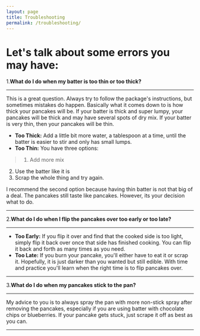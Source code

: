 ```yaml
---
layout: page
title: Troubleshooting
permalink: /troubleshooting/
---
```


# Let's talk about some errors you may have:

1.**What do I do when my batter is too thin or too thick?**

  ---
  This is a great question. Always try to follow the package's instructions, but sometimes mistakes do happen. Basically what it comes down to is how thick your pancakes will be. If your batter is thick and super lumpy, your pancakes will be thick and may have several spots of dry mix. If your batter is very thin, then your pancakes will be thin.
  
* **Too Thick:** Add a little bit more water, a tablespoon at a time, until the batter is easier to stir and only has small lumps.
* **Too Thin:** You have three options:

>1. Add more mix
2. Use the batter like it is
3. Scrap the whole thing and try again.

I recommend the second option because having thin batter is not that big of a deal. The pancakes still taste like pancakes. However, its your decision what to do.

  ---

2.**What do I do when I flip the pancakes over too early or too late?**

  ---
  * **Too Early:** If you flip it over and find that the cooked side is too light, simply flip it back over once that side has finished cooking. You can flip it back and forth as many times as you need.
  * **Too Late:** If you burn your pancake, you'll either have to eat it or scrap it. Hopefully, it is just darker than you wanted but still edible. With time and practice you'll learn when the right time is to flip pancakes over. 
  
  ---

3.**What do I do when my pancakes stick to the pan?**

  ---
  My advice to you is to always spray the pan with more non-stick spray after removing the pancakes, especially if you are using batter with chocolate chips or blueberries. If your pancake gets stuck, just scrape it off as best as you can.
  
  ---
